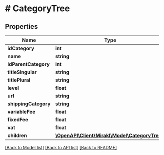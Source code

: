 # # CategoryTree

## Properties

Name | Type | Description | Notes
------------ | ------------- | ------------- | -------------
**idCategory** | **int** |  |
**name** | **string** |  |
**idParentCategory** | **int** |  |
**titleSingular** | **string** |  |
**titlePlural** | **string** |  |
**level** | **float** |  |
**url** | **string** |  |
**shippingCategory** | **string** |  |
**variableFee** | **float** |  |
**fixedFee** | **float** |  |
**vat** | **float** |  |
**children** | [**\OpenAPI\Client\Mirakl\Model\CategoryTree[]**](CategoryTree.md) |  |

[[Back to Model list]](../../README.md#models) [[Back to API list]](../../README.md#endpoints) [[Back to README]](../../README.md)
